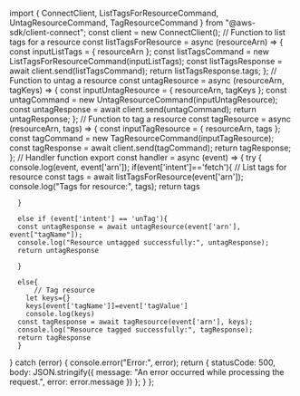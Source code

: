 import { ConnectClient, ListTagsForResourceCommand, UntagResourceCommand, TagResourceCommand } from "@aws-sdk/client-connect";
const client = new ConnectClient();
// Function to list tags for a resource
const listTagsForResource = async (resourceArn) => {
  const inputListTags = { resourceArn };
  const listTagsCommand = new ListTagsForResourceCommand(inputListTags);
  const listTagsResponse = await client.send(listTagsCommand);
  return listTagsResponse.tags;
};
// Function to untag a resource
const untagResource = async (resourceArn, tagKeys) => {
  const inputUntagResource = { resourceArn, tagKeys };
  const untagCommand = new UntagResourceCommand(inputUntagResource);
  const untagResponse = await client.send(untagCommand);
  return untagResponse;
};
// Function to tag a resource
const tagResource = async (resourceArn, tags) => {
  const inputTagResource = { resourceArn, tags };
  const tagCommand = new TagResourceCommand(inputTagResource);
  const tagResponse = await client.send(tagCommand);
  return tagResponse;
};
// Handler function
export const handler = async (event) => {
  try {
      console.log(event, event['arn']);
      if(event['intent']=='fetch'){
          // List tags for resource
      const tags = await listTagsForResource(event['arn']);
      console.log("Tags for resource:", tags);
      return tags
          
      }
      
      else if (event['intent'] == 'unTag'){
      const untagResponse = await untagResource(event['arn'], event["tagName"]);
      console.log("Resource untagged successfully:", untagResponse);
      return untagResponse
          
      }
       
      else{
          // Tag resource
        let keys={}
        keys[event['tagName']]=event['tagValue']
        console.log(keys)
      const tagResponse = await tagResource(event['arn'], keys);
      console.log("Resource tagged successfully:", tagResponse);
      return tagResponse 
      }
      
  } catch (error) {
      console.error("Error:", error);
      return {
          statusCode: 500,
          body: JSON.stringify({
              message: "An error occurred while processing the request.",
              error: error.message
          })
      };
  }
};
